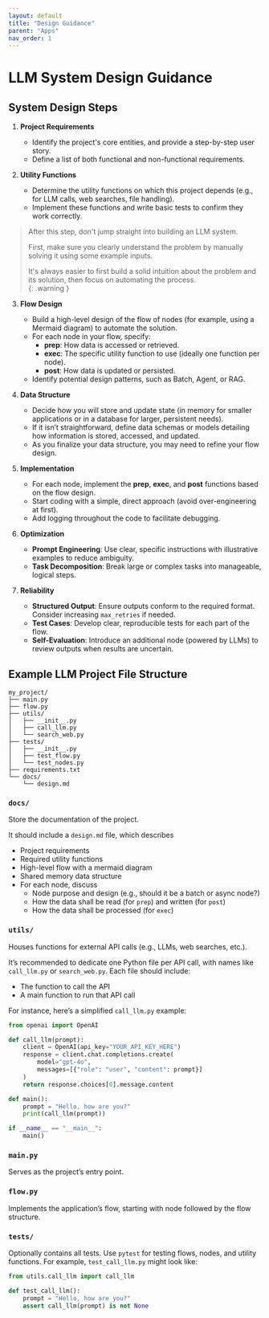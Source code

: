 ```yaml
---
layout: default
title: "Design Guidance"
parent: "Apps"
nav_order: 1
---
```


# LLM System Design Guidance


## System Design Steps

1. **Project Requirements**  
   - Identify the project's core entities, and provide a step-by-step user story.  
   - Define a list of both functional and non-functional requirements.

2. **Utility Functions**  
   - Determine the utility functions on which this project depends (e.g., for LLM calls, web searches, file handling).  
   - Implement these functions and write basic tests to confirm they work correctly.

> After this step, don't jump straight into building an LLM system.  
>
> First, make sure you clearly understand the problem by manually solving it using some example inputs.  
>
> It's always easier to first build a solid intuition about the problem and its solution, then focus on automating the process.  
{: .warning }

3. **Flow Design**  
   - Build a high-level design of the flow of nodes (for example, using a Mermaid diagram) to automate the solution.  
   - For each node in your flow, specify:  
     - **prep**: How data is accessed or retrieved.  
     - **exec**: The specific utility function to use (ideally one function per node).  
     - **post**: How data is updated or persisted.  
   - Identify potential design patterns, such as Batch, Agent, or RAG.

4. **Data Structure**  
   - Decide how you will store and update state (in memory for smaller applications or in a database for larger, persistent needs).  
   - If it isn’t straightforward, define data schemas or models detailing how information is stored, accessed, and updated.  
   - As you finalize your data structure, you may need to refine your flow design.

5. **Implementation**  
   - For each node, implement the **prep**, **exec**, and **post** functions based on the flow design.  
   - Start coding with a simple, direct approach (avoid over-engineering at first).  
   - Add logging throughout the code to facilitate debugging.

6. **Optimization**  
   - **Prompt Engineering**: Use clear, specific instructions with illustrative examples to reduce ambiguity.  
   - **Task Decomposition**: Break large or complex tasks into manageable, logical steps.

7. **Reliability**  
   - **Structured Output**: Ensure outputs conform to the required format. Consider increasing `max_retries` if needed.  
   - **Test Cases**: Develop clear, reproducible tests for each part of the flow.  
   - **Self-Evaluation**: Introduce an additional node (powered by LLMs) to review outputs when results are uncertain.


## Example LLM Project File Structure

```
my_project/
├── main.py
├── flow.py
├── utils/
│   ├── __init__.py
│   ├── call_llm.py
│   └── search_web.py
├── tests/
│   ├── __init__.py
│   ├── test_flow.py
│   └── test_nodes.py
├── requirements.txt
└── docs/
    └── design.md
```


### `docs/`

Store the documentation of the project.

It should include a `design.md` file, which describes 
- Project requirements
- Required utility functions
- High-level flow with a mermaid diagram
- Shared memory data structure
- For each node, discuss
  - Node purpose and design (e.g., should it be a batch or async node?)
  - How the data shall be read (for `prep`) and written (for `post`)
  - How the data shall be processed (for `exec`)

### `utils/`

Houses functions for external API calls (e.g., LLMs, web searches, etc.). 

It’s recommended to dedicate one Python file per API call, with names like `call_llm.py` or `search_web.py`. Each file should include:

- The function to call the API
- A main function to run that API call

For instance, here’s a simplified `call_llm.py` example:

```python
from openai import OpenAI

def call_llm(prompt):
    client = OpenAI(api_key="YOUR_API_KEY_HERE")
    response = client.chat.completions.create(
        model="gpt-4o",
        messages=[{"role": "user", "content": prompt}]
    )
    return response.choices[0].message.content

def main():
    prompt = "Hello, how are you?"
    print(call_llm(prompt))

if __name__ == "__main__":
    main()
```

### `main.py`

Serves as the project’s entry point.

### `flow.py`

Implements the application’s flow, starting with node followed by the flow structure.


### `tests/`

Optionally contains all tests. Use `pytest` for testing flows, nodes, and utility functions.
For example, `test_call_llm.py` might look like:

```python
from utils.call_llm import call_llm

def test_call_llm():
    prompt = "Hello, how are you?"
    assert call_llm(prompt) is not None
```
